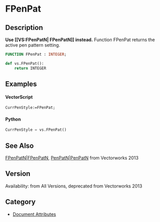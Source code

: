 # FPenPat

## Description
<b>Use [[VS:FPenPatN| FPenPatN]]  instead.</b>
Function FPenPat returns the active pen pattern setting.

```pascal
FUNCTION FPenPat : INTEGER;
```

```python
def vs.FPenPat():
    return INTEGER
```

## Examples
#### VectorScript ####
```pascal
CurrPenStyle:=FPenPat;
```
#### Python ####
```python
CurrPenStyle = vs.FPenPat()
```

## See Also
[FPenPatN|FPenPatN](FPenPatN|FPenPatN.md), [PenPatN|PenPatN](PenPatN|PenPatN.md)  from Vectorworks 2013

## Version
Availability: from All Versions, deprecated from Vectorworks 2013

## Category
* [Document Attributes](../Categories/Document%20Attributes.md)
